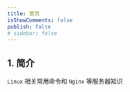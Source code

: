 ```yaml
---
title: 首页
isShowComments: false
publish: false
# sidebar: false
---
```


## 1. 简介

`Linux` 相关常用命令和 `Nginx` 等服务器知识
